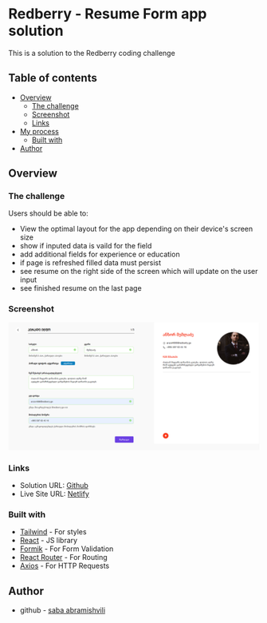 # Redberry - Resume Form app solution

This is a solution to the Redberry coding challenge

## Table of contents

- [Overview](#overview)
  - [The challenge](#the-challenge)
  - [Screenshot](#screenshot)
  - [Links](#links)
- [My process](#my-process)
  - [Built with](#built-with)
- [Author](#author)


## Overview

### The challenge

Users should be able to:

- View the optimal layout for the app depending on their device's screen size
- show if inputed data is vaild for the field
- add additional fields for experience or education
- if page is refreshed filled data must persist
- see resume on the right side of the screen which will update on the user input
- see finished resume on the last page



### Screenshot

![](./screenshot.jpg)

### Links

- Solution URL: [Github](https://github.com/abramishvilisaba/resume-form)
- Live Site URL: [Netlify](https://sabramishvili-resume-form.netlify.app/)


### Built with

- [Tailwind](https://tailwindcss.com/) - For styles
- [React](https://reactjs.org/) - JS library
- [Formik](https://formik.org/) - For Form Validation
- [React Router](https://reactrouter.com/en/main) - For Routing
- [Axios](https://axios-http.com/docs/intro) - For HTTP Requests


## Author

- github - [saba abramishvili](github.com/abramishvilisaba)
